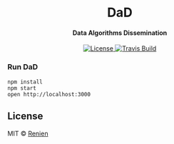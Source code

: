 <h1 align="center">
    <br>
        DaD
    <br>
  <h4 align="center">Data Algorithms Dissemination</h4>
</h1>

<p align="center">
  <a href="https://github.com/Renien/DaD/blob/master/LICENSE">
    <img src="https://img.shields.io/npm/l/express.svg?maxAge=2592000&style=flat-square"
         alt="License">
  </a>
  <a href="https://travis-ci.org/Renien/DaD">
    <img src="https://travis-ci.org/Renien/DaD.svg?branch=master"
         alt="Travis Build">
  </a>
</p>

### Run DaD
```
npm install
npm start
open http://localhost:3000
```

## License
MIT © [Renien](https://twitter.com/RenienJoseph)